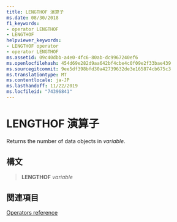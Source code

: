 ```yaml
---
title: LENGTHOF 演算子
ms.date: 08/30/2018
f1_keywords:
- operator LENGTHOF
- LENGTHOF
helpviewer_keywords:
- LENGTHOF operator
- operator LENGTHOF
ms.assetid: 09c40dbb-a4e0-4fc6-80ab-dc9967240ef6
ms.openlocfilehash: 454d69e282d9aa642bf4cbe4c0f09e2f33bae439
ms.sourcegitcommit: 9ee5df398bfd30a42739632de3e165874cb675c3
ms.translationtype: MT
ms.contentlocale: ja-JP
ms.lasthandoff: 11/22/2019
ms.locfileid: "74396841"
---
```

# <a name="operator-lengthof"></a>LENGTHOF 演算子

Returns the number of data objects in *variable*.

## <a name="syntax"></a>構文

> **LENGTHOF** *variable*

## <a name="see-also"></a>関連項目

[Operators reference](operators-reference.md)
